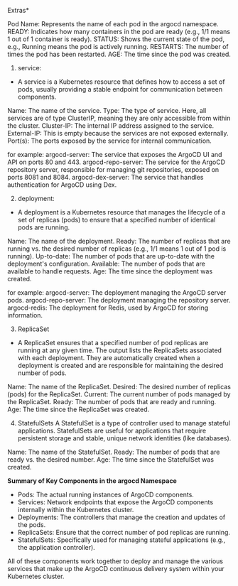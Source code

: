 Extras*

Pod Name: Represents the name of each pod in the argocd namespace.
READY: Indicates how many containers in the pod are ready (e.g., 1/1 means 1 out of 1 container is ready).
STATUS: Shows the current state of the pod, e.g., Running means the pod is actively running.
RESTARTS: The number of times the pod has been restarted.
AGE: The time since the pod was created.

1. service:
- A service is a Kubernetes resource that defines how to access a set of pods, usually providing a stable endpoint for communication between components. 


Name: The name of the service.
Type: The type of service. Here, all services are of type ClusterIP, meaning they are only accessible from within the cluster.
Cluster-IP: The internal IP address assigned to the service.
External-IP: This is empty because the services are not exposed externally.
Port(s): The ports exposed by the service for internal communication.

for example:
argocd-server: The service that exposes the ArgoCD UI and API on ports 80 and 443.
argocd-repo-server: The service for the ArgoCD repository server, responsible for managing git repositories, exposed on ports 8081 and 8084.
argocd-dex-server: The service that handles authentication for ArgoCD using Dex.

2. deployment:
- A deployment is a Kubernetes resource that manages the lifecycle of a set of replicas (pods) to ensure that a specified number of identical pods are running.

Name: The name of the deployment.
Ready: The number of replicas that are running vs. the desired number of replicas (e.g., 1/1 means 1 out of 1 pod is running).
Up-to-date: The number of pods that are up-to-date with the deployment's configuration.
Available: The number of pods that are available to handle requests.
Age: The time since the deployment was created.

for example:
argocd-server: The deployment managing the ArgoCD server pods.
argocd-repo-server: The deployment managing the repository server.
argocd-redis: The deployment for Redis, used by ArgoCD for storing information.

3. ReplicaSet
- A ReplicaSet ensures that a specified number of pod replicas are running at any given time. The output lists the ReplicaSets associated with each deployment. They are automatically created when a deployment is created and are responsible for maintaining the desired number of pods.


Name: The name of the ReplicaSet.
Desired: The desired number of replicas (pods) for the ReplicaSet.
Current: The current number of pods managed by the ReplicaSet.
Ready: The number of pods that are ready and running.
Age: The time since the ReplicaSet was created.


4.  StatefulSets
A StatefulSet is a type of controller used to manage stateful applications. StatefulSets are useful for applications that require persistent storage and stable, unique network identities (like databases).

Name: The name of the StatefulSet.
Ready: The number of pods that are ready vs. the desired number.
Age: The time since the StatefulSet was created.



**Summary of Key Components in the argocd Namespace**
- Pods: The actual running instances of ArgoCD components.
- Services: Network endpoints that expose the ArgoCD components internally within the Kubernetes cluster.
- Deployments: The controllers that manage the creation and updates of the pods.
- ReplicaSets: Ensure that the correct number of pod replicas are running.
- StatefulSets: Specifically used for managing stateful applications (e.g., the application controller).

All of these components work together to deploy and manage the various services that make up the ArgoCD continuous delivery system within your Kubernetes cluster.